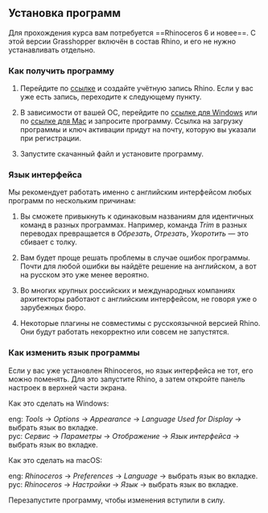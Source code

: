 ## Установка программ

Для прохождения курса вам потребуется ==Rhinoceros 6 и новее==. C этой версии Grasshopper включён в состав Rhino, и его не нужно устанавливать отдельно.

### Как получить программу

1.  Перейдите по [ссылке](https://accounts.rhino3d.com/?controller=new_user_create) и создайте учётную запись Rhino. Если у вас уже есть запись, переходите к следующему пункту.
    
2.  В зависимости от вашей ОС, перейдите по [ссылке для Windows](https://www.rhino3d.com/download/rhino-for-windows/6/evaluation) или по [ссылке для Mac](https://www.rhino3d.com/download/rhino-for-mac/6/evaluation) и запросите программу. Ссылка на загрузку программы и ключ активации придут на почту, которую вы указали при регистрации.
    
3.  Запустите скачанный файл и установите программу.
    

### Язык интерфейса

Мы рекомендует работать именно с английским интерфейсом любых программ по нескольким причинам:

1.  Вы сможете привыкнуть к одинаковым названиям для идентичных команд в разных программах. Например, команда *Trim* в разных переводах превращается в *Обрезать*, *Отрезать*, *Укоротить* — это сбивает с толку.
    
2.  Вам будет проще решать проблемы в случае ошибок программы. Почти для любой ошибки вы найдёте решение на английском, а вот на русском это уже менее вероятно.
    
3.  Во многих крупных российских и международных компаниях архитекторы работают с английским интерфейсом, не говоря уже о зарубежных бюро.
    
4.  Некоторые плагины не совместимы с русскоязычной версией Rhino. Они будут работать некорректно или совсем не запустятся.
    

### Как изменить язык программы

Если у вас уже установлен Rhinoceros, но язык интерфейса не тот, его можно поменять. Для это запустите Rhino, а затем откройте панель настроек в верхней части экрана.

Как это сделать на Windows:

eng: *Tools* → *Options* → *Appearance* → *Language Used for Display* → выбрать язык во вкладке.  
рус: *Сервис* → *Параметры* → *Отображение* → *Язык интерфейса* → выбрать язык во вкладке.

Как это сделать на macOS:

eng: *Rhinoceros* → *Preferences* → *Language* → выбрать язык во вкладке.  
рус: *Rhinoceros* → *Настройки* → *Язык* → выбрать язык во вкладке.

Перезапустите программу, чтобы изменения вступили в силу.